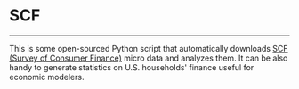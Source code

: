 # SCF
---- 
This is some open-sourced Python script that automatically downloads [SCF (Survey of Consumer Finance)](https://www.federalreserve.gov/econres/scfindex.htm) micro data and analyzes them. It can be also handy to generate statistics on U.S. households' finance useful for economic modelers. 



```python

```

